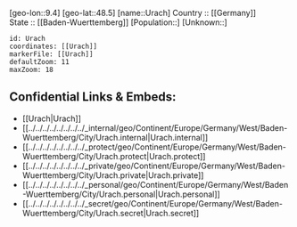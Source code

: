 ﻿---
location: [48.5,9.4] 
mapzoom: [7,12] 
mapmarker: city 
type: City
tags:
- geo/City


SpocWebEntityId: 35122
isDeleted: false
confidential: public

---
[geo-lon::9.4] 
[geo-lat::48.5] 
[name::Urach] 
Country :: [[Germany]]  
State :: [[Baden-Wuerttemberg]] 
[Population::] 
[Unknown::] 


```leaflet
id: Urach
coordinates: [[Urach]] 
markerFile: [[Urach]] 
defaultZoom: 11 
maxZoom: 18
```


## Confidential Links & Embeds: 
- [[Urach|Urach]]  
- [[../../../../../../../../_internal/geo/Continent/Europe/Germany/West/Baden-Wuerttemberg/City/Urach.internal|Urach.internal]] 
- [[../../../../../../../../_protect/geo/Continent/Europe/Germany/West/Baden-Wuerttemberg/City/Urach.protect|Urach.protect]] 
- [[../../../../../../../../_private/geo/Continent/Europe/Germany/West/Baden-Wuerttemberg/City/Urach.private|Urach.private]] 
- [[../../../../../../../../_personal/geo/Continent/Europe/Germany/West/Baden-Wuerttemberg/City/Urach.personal|Urach.personal]] 
- [[../../../../../../../../_secret/geo/Continent/Europe/Germany/West/Baden-Wuerttemberg/City/Urach.secret|Urach.secret]] 
